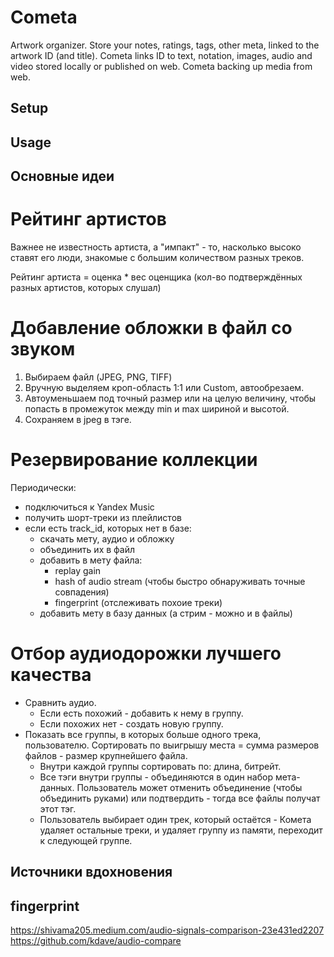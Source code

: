 
Cometa
======

Artwork organizer. Store your notes, ratings, tags, other meta, linked to the artwork ID (and title). Cometa links ID to text, notation, images, audio and video stored locally or published on web. Cometa backing up media from web.



Setup
-----



Usage
-----



Основные идеи
-------------

# Рейтинг артистов

Важнее не известность артиста, а "импакт" - то, насколько высоко ставят его люди, знакомые с большим количеством разных треков.

Рейтинг артиста = оценка * вес оценщика (кол-во подтверждённых разных артистов, которых слушал)


# Добавление обложки в файл со звуком

1. Выбираем файл (JPEG, PNG, TIFF)
2. Вручную выделяем кроп-область 1:1 или Custom, автообрезаем.
3. Автоуменьшаем под точный размер или на целую величину, чтобы попасть в
промежуток между min и max шириной и высотой.
4. Сохраняем в jpeg в тэге.


# Резервирование коллекции

Периодически:

- подключиться к Yandex Music
- получить шорт-треки из плейлистов
- если есть track_id, которых нет в базе:
	- скачать мету, аудио и обложку
    - объединить их в файл
	- добавить в мету файла:
	  - replay gain
	  - hash of audio stream (чтобы быстро обнаруживать точные совпадения)
	  - fingerprint (отслеживать похоие треки)
	- добавить мету в базу данных (а стрим - можно и в файлы)


# Отбор аудиодорожки лучшего качества

- Сравнить аудио.
  - Если есть похожий - добавить к нему в группу.
  - Если похожих нет - создать новую группу.
- Показать все группы, в которых  больше одного трека, пользователю. Сортировать по выигрышу места = сумма размеров файлов - размер крупнейшего файла.
  - Внутри каждой группы сортировать по: длина, битрейт.
  - Все тэги внутри группы - объединяются в один набор мета-данных. Пользователь может отменить объединение (чтобы объединить руками) или подтвердить - тогда все файлы получат этот тэг.
  - Пользователь выбирает один трек, который остаётся - Комета удаляет остальные треки, и удаляет группу из памяти, переходит к следующей группе.



Источники вдохновения
---------------------

## fingerprint

https://shivama205.medium.com/audio-signals-comparison-23e431ed2207
https://github.com/kdave/audio-compare